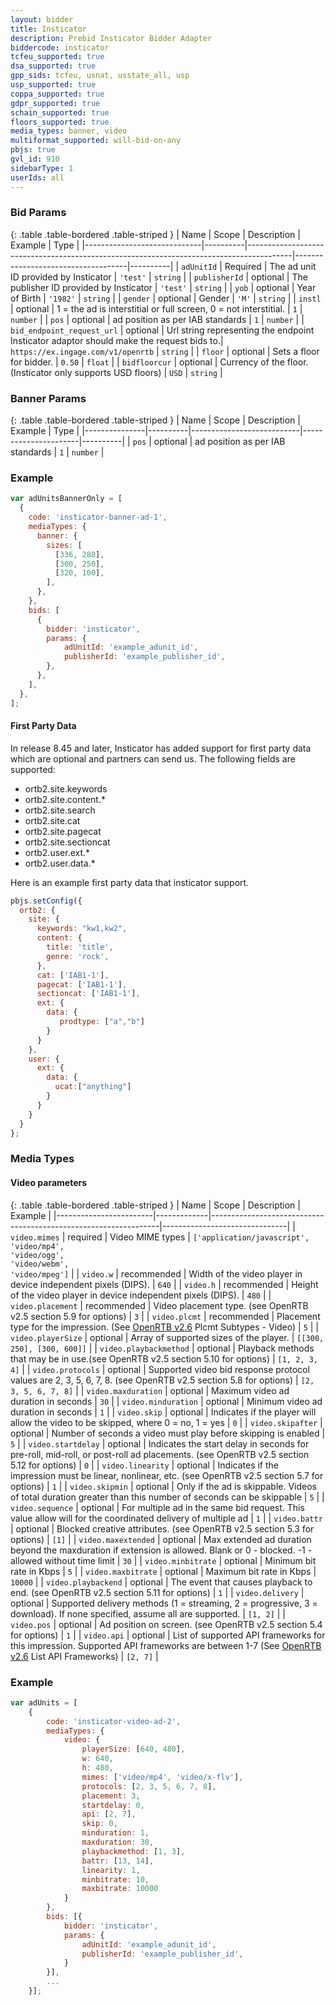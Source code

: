 ```yaml
---
layout: bidder
title: Insticator
description: Prebid Insticator Bidder Adapter
biddercode: insticator
tcfeu_supported: true
dsa_supported: true
gpp_sids: tcfeu, usnat, usstate_all, usp
usp_supported: true
coppa_supported: true
gdpr_supported: true
schain_supported: true
floors_supported: true
media_types: banner, video
multiformat_supported: will-bid-on-any
pbjs: true
gvl_id: 910
sidebarType: 1
userIds: all
---
```


### Bid Params

{: .table .table-bordered .table-striped }
| Name                        | Scope    | Description                                                                             | Example                            | Type     |
|-----------------------------|----------|-----------------------------------------------------------------------------------------|------------------------------------|----------|
| `adUnitId`                  | Required | The ad unit ID provided by Insticator                                                   | `'test'`                           | `string` |
| `publisherId`               | optional | The publisher ID provided by Insticator                                                 | `'test'`                           | `string` |
| `yob`                       | optional | Year of Birth                                                                           | `'1982'`                           | `string` |
| `gender`                    | optional | Gender                                                                                  | `'M'`                              | `string` |
| `instl`                     | optional | 1 = the ad is interstitial or full screen, 0 = not interstitial.                        | `1`                                | `number` |
| `pos`                       | optional | ad position as per IAB standards                                                        | `1`                                | `number` |
| `bid_endpoint_request_url`  | optional | Url string representing the endpoint Insticator adaptor should make the request bids to.| `https://ex.ingage.com/v1/openrtb` | `string` |
| `floor`                     | optional | Sets a floor for bidder.                                                                | `0.50`                             | `float`  |
| `bidfloorcur`               | optional | Currency of the floor. (Insticator only supports USD floors)                            | `USD`                              | `string` |

### Banner Params

{: .table .table-bordered .table-striped }
| Name          | Scope    | Description               | Example              | Type     |
|---------------|----------|---------------------------|----------------------|----------|
| `pos`         | optional | ad position as per IAB standards       | `1`                | `number` |

### Example

```javascript
var adUnitsBannerOnly = [
  {
    code: 'insticator-banner-ad-1',
    mediaTypes: {
      banner: {
        sizes: [
          [336, 280],
          [300, 250],
          [320, 100],
        ],
      },
    },
    bids: [
      {
        bidder: 'insticator',
        params: {
            adUnitId: 'example_adunit_id',
            publisherId: 'example_publisher_id',
        },
      },
    ],
  },
];
```

#### First Party Data

In release 8.45 and later, Insticator has added support for first party data which are optional and partners can send us. The following fields are supported:

* ortb2.site.keywords
* ortb2.site.content.*
* ortb2.site.search
* ortb2.site.cat
* ortb2.site.pagecat
* ortb2.site.sectioncat
* ortb2.user.ext.*
* ortb2.user.data.*

Here is an example first party data that insticator support.

```javascript
pbjs.setConfig({
  ortb2: {
    site: {
      keywords: "kw1,kw2",   
      content: {
        title: 'title',
        genre: 'rock',
      },
      cat: ['IAB1-1'],
      pagecat: ['IAB1-1'],
      sectioncat: ['IAB1-1'],           
      ext: {
        data: {
           prodtype: ["a","b"]  
        }
      }
    },
    user: {
      ext: {
        data: {
          ucat:["anything"]                 
        }
      }
    }
  }
};
```

### Media Types 
#### Video parameters

{: .table .table-bordered .table-striped }
| Name                   | Scope       | Description                                                     | Example                       |
|------------------------|-------------|-----------------------------------------------------------------|-------------------------------|
| `video.mimes`          | required    | Video MIME types                                                | `['application/javascript',`<br/>`'video/mp4',`<br/>`'video/ogg',`<br/>`'video/webm',`<br/>`'video/mpeg']` |
| `video.w`              | recommended | Width of the video player in device independent pixels (DIPS).  | `640`                         |
| `video.h`              | recommended | Height of the video player in device independent pixels (DIPS). | `480`                         |
| `video.placement`      | recommended | Video placement type. (see OpenRTB v2.5 section 5.9 for options)  | `3` |
| `video.plcmt`          | recommended | Placement type for the impression. (See [OpenRTB v2.6](https://github.com/InteractiveAdvertisingBureau/AdCOM/blob/develop/AdCOM%20v1.0%20FINAL.md) Plcmt Subtypes - Video)          | `5`                           |
| `video.playerSize`     | optional    | Array of supported sizes of the player.                         | `[[300, 250], [300, 600]]`    |
| `video.playbackmethod` | optional    | Playback methods that may be in use.(see OpenRTB v2.5 section 5.10 for options)  | `[1, 2, 3, 4]`                           |
| `video.protocols`      | optional    | Supported video bid response protocol values are 2, 3, 5, 6, 7, 8. (see OpenRTB v2.5 section 5.8 for options) | `[2, 3, 5, 6, 7, 8]`                       |
| `video.maxduration`    | optional    | Maximum video ad duration in seconds                            | `30`                          |
| `video.minduration`    | optional    | Minimum video ad duration in seconds                            | `1`                          |
| `video.skip`           | optional    | Indicates if the player will allow the video to be skipped, where 0 = no, 1 = yes | `0` |
| `video.skipafter`      | optional    | Number of seconds a video must play before skipping is enabled  | `5`                           |
| `video.startdelay`     | optional    | Indicates the start delay in seconds for pre-roll, mid-roll, or post-roll ad placements. (see OpenRTB v2.5 section 5.12 for options)    | `0` |
| `video.linearity`      | optional    | Indicates if the impression must be linear, nonlinear, etc. (see OpenRTB v2.5 section 5.7 for options)   | `1` |
| `video.skipmin`        | optional    | Only if the ad is skippable. Videos of total duration greater than this number of seconds can be skippable | `5` |
| `video.sequence`       | optional    | For multiple ad in the same bid request. This value allow will for the coordinated delivery of multiple ad | `1` |
| `video.battr`          | optional    | Blocked creative attributes. (see OpenRTB v2.5 section 5.3 for options)                                 | `[1]`                         |
| `video.maxextended`    | optional    | Max extended ad duration beyond the maxduration if extension is allowed. Blank or 0 - blocked. -1 - allowed without time limit | `30` |
| `video.minbitrate`     | optional    | Minimum bit rate in Kbps                                        | `5`                           |
| `video.maxbitrate`     | optional    | Maximum bit rate in Kbps                                        | `10000`                           |
| `video.playbackend`    | optional    | The event that causes playback to end. (see OpenRTB v2.5 section 5.11 for options)  | `1` |
| `video.delivery`       | optional    | Supported delivery methods (1 = streaming, 2 = progressive, 3 = download). If none specified, assume all are supported. | `[1, 2]`                      |
| `video.pos`            | optional    | Ad position on screen. (see OpenRTB v2.5 section 5.4 for options)     | `1`                           |
| `video.api`            | optional    | List of supported API frameworks for this impression. Supported API frameworks are between 1-7 (See [OpenRTB v2.6](https://github.com/InteractiveAdvertisingBureau/AdCOM/blob/develop/AdCOM%20v1.0%20FINAL.md) List API Frameworks) | `[2, 7]`                   |

### Example

```javascript
var adUnits = [
    {
        code: 'insticator-video-ad-2',
        mediaTypes: {
            video: {
                playerSize: [640, 480],
                w: 640,
                h: 480,
                mimes: ['video/mp4', 'video/x-flv'],
                protocols: [2, 3, 5, 6, 7, 8],
                placement: 3,
                startdelay: 0,
                api: [2, 7],
                skip: 0,
                minduration: 1,
                maxduration: 30,
                playbackmethod: [1, 3],
                battr: [13, 14],
                linearity: 1,
                minbitrate: 10,
                maxbitrate: 10000
            }
        },
        bids: [{
            bidder: 'insticator',
            params: {
                adUnitId: 'example_adunit_id',
                publisherId: 'example_publisher_id',
            }
        }],
        ...
    }];
```
